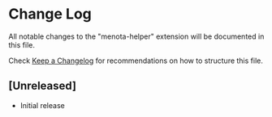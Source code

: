 # Change Log

All notable changes to the "menota-helper" extension will be documented in this file.

Check [Keep a Changelog](http://keepachangelog.com/) for recommendations on how to structure this file.

## [Unreleased]

- Initial release